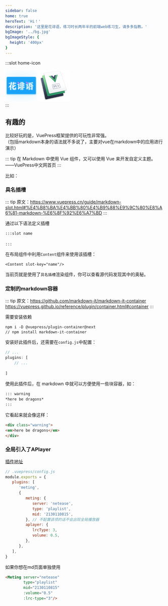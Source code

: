 ```yaml
---
sidebar: false
home: true
heroText: 'Hi！'
description: '这里是花诽语，练习时长两年半的前端web练习生，请多多指教。'
bgImage: '../bg.jpg'
bgImageStyle: {
  height: '400px'
}
---
```


:::slot home-icon
<div>
    <img src="../favicon.png" width="100px" height="100px">
    <span></span>
    <img src="./.vuepress/public/vuepresslogo.png" width="100px" height="100px">
</div>
:::
<Content slot-key="home-icon"/>


## 有趣的
比较好玩的是，VuePress框架提供的可玩性非常强。  
（包括markdown本身的语法就不多说了，主要对vue在markdown中的应用进行演示）

::: tip
在 Markdown 中使用 Vue 组件，又可以使用 Vue 来开发自定义主题。——VuePress中文网首页
:::


比如：  
### 具名插槽
::: tip 原文：https://www.vuepress.cn/guide/markdown-slot.html#%E4%B8%BA%E4%BB%80%E4%B9%88%E9%9C%80%E8%A6%81-markdown-%E6%8F%92%E6%A7%BD
:::

通过以下语法定义插槽
```md
:::slot name

:::
```
在布局组件中利用`Content`组件来使用该插槽：
```vue
<Content slot-key="name"/>
```
当前页就是使用了`具名插槽`渲染组件，你可以查看源代码发现其中的奥秘。

### 定制的markdown容器
::: tip 原文：https://github.com/markdown-it/markdown-it-container https://vuepress.github.io/reference/plugin/container.html#container
:::

需要安装依赖
```shell
npm i -D @vuepress/plugin-container@next
// npm install markdown-it-container
```
安装好此插件后，还需要在`config.js`中配置：
```js
// ...
plugins: [
    // ...

]
```
使用此插件后，在 markdown 中就可以方便使用一些块容器，如：
```md
::: warning
*here be dragons*
:::
```
它看起来就会像这样：
```html
<div class="warning">
<em>here be dragons</em>
</div>
```

### 全局引入了APlayer
[插件地址](https://moefyit.github.io/moefy-vuepress/packages/meting.html)
```js
// .vuepress/config.js
module.exports = {
   plugins: [
      'meting',
      {
         meting: {
            server: 'netease',
            type: 'playlist',
            mid: '2130110815',
         }, // 不配置该项的话不会出现全局播放器
         aplayer: {
            lrcType: 3,
            volume: 0.5,
         },
      },
   ],
}
```

如果你想在md页面单独使用
```html
<Meting server="netease"
        type="playlist"
        mid="2130110815"
        :volume="0.5"
        :lrc-type="3"/>
```